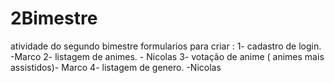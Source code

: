 # 2Bimestre
atividade do segundo bimestre 
formularios  para  criar :
1- cadastro de login. -Marco 
2- listagem de animes. - Nicolas
3- votação de anime ( animes mais assistidos)- Marco
4- listagem de genero. -Nicolas
